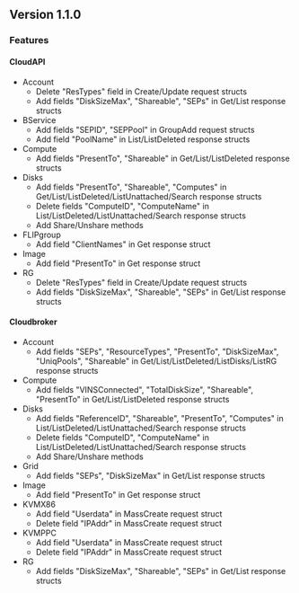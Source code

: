 ## Version 1.1.0

### Features

#### CloudAPI

- Account
  - Delete "ResTypes" field in Create/Update request structs
  - Add fields "DiskSizeMax", "Shareable", "SEPs" in Get/List response structs
- BService
  - Add fields "SEPID", "SEPPool" in GroupAdd request structs
  - Add field "PoolName" in List/ListDeleted response structs
- Compute
  - Add fields "PresentTo", "Shareable" in Get/List/ListDeleted response structs
- Disks
  - Add fields "PresentTo", "Shareable", "Computes" in Get/List/ListDeleted/ListUnattached/Search response structs
  - Delete fields "ComputeID", "ComputeName" in List/ListDeleted/ListUnattached/Search response structs
  - Add Share/Unshare methods
- FLIPgroup
  - Add field "ClientNames" in Get response struct
- Image
  - Add field "PresentTo" in Get response struct
- RG
  - Delete "ResTypes" field in Create/Update request structs
  - Add fields "DiskSizeMax", "Shareable", "SEPs" in Get/List response structs

#### Cloudbroker

- Account
  - Add fields "SEPs", "ResourceTypes", "PresentTo", "DiskSizeMax", "UniqPools", "Shareable" in Get/List/ListDeleted/ListDisks/ListRG response structs
- Compute
  - Add fields "VINSConnected", "TotalDiskSize", "Shareable", "PresentTo" in Get/List/ListDeleted response structs
- Disks
  - Add fields "ReferenceID", "Shareable", "PresentTo", "Computes" in List/ListDeleted/ListUnattached/Search response structs
  - Delete fields "ComputeID", "ComputeName" in List/ListDeleted/ListUnattached/Search response structs
  - Add Share/Unshare methods
- Grid
  - Add fields "SEPs", "DiskSizeMax" in Get/List response structs
- Image
  - Add field "PresentTo" in Get response struct
- KVMX86
  - Add field "Userdata" in MassCreate request struct
  - Delete field "IPAddr" in MassCreate request struct
- KVMPPC
  - Add field "Userdata" in MassCreate request struct
  - Delete field "IPAddr" in MassCreate request struct
- RG
  - Add fields "DiskSizeMax", "Shareable", "SEPs" in Get/List response structs
